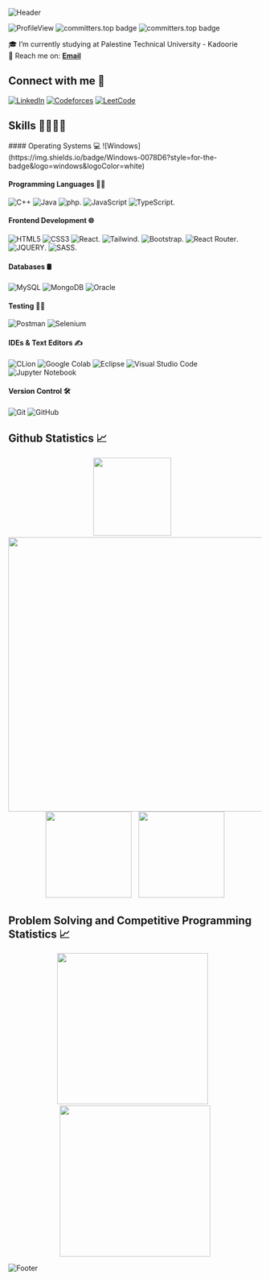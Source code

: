 ![Header](https://capsule-render.vercel.app/api?type=waving&color=gradient&height=222&section=header&text=Hi,%20I'm%20Ahmad%20Alzerei!%20%F0%9F%91%8B&fontSize=45)

![ProfileView](https://komarev.com/ghpvc/?username=Ahmad-Alzerei&label=Profile%20views&color=blueviolet)
![committers.top badge](https://user-badge.committers.top/palestine_public/Ahmad-Alzerei.svg)
![committers.top badge](https://user-badge.committers.top/palestine/Ahmad-Alzerei.svg)

🎓 I’m currently studying at Palestine Technical University - Kadoorie <br />
📩 Reach me on: [**Email**](mailto://ahmadzerie56@gmail.com) <br />

<h2>Connect with me 📨</h2>

[![LinkedIn](https://img.shields.io/badge/LinkedIn-0077B5?style=for-the-badge&logo=linkedin&logoColor=white)](https://www.linkedin.com/in/ahmad-al-zerei-8b7776236/)
[![Codeforces](https://img.shields.io/badge/Codeforces-445f9d?style=for-the-badge&logo=Codeforces&logoColor=white)](https://codeforces.com/profile/Ahmad_Alzerei)
[![LeetCode](https://img.shields.io/badge/-LeetCode-FFA116?style=for-the-badge&logo=LeetCode&logoColor=black)](https://leetcode.com/u/AH_ZR/)

<h2>Skills 🤹🏻‍♂️💡</h2>
#### Operating Systems 💻
![Windows](https://img.shields.io/badge/Windows-0078D6?style=for-the-badge&logo=windows&logoColor=white)

#### Programming Languages 👨‍💻
![C++](https://img.shields.io/badge/C%2B%2B-00599C?style=for-the-badge&logo=c%2B%2B&logoColor=white)
![Java](https://img.shields.io/badge/Java-ED8B00?style=for-the-badge&logo=openjdk&logoColor=white)
![php](https://img.shields.io/badge/PHP-777BB4?style=for-the-badge&logo=php&logoColor=white).
![JavaScript](https://img.shields.io/badge/JavaScript-323330?style=for-the-badge&logo=javascript&logoColor=F7DF1E)
![TypeScript](https://img.shields.io/badge/TypeScript-007ACC?style=for-the-badge&logo=typescript&logoColor=white).

#### Frontend Development 🌐
![HTML5](https://img.shields.io/badge/HTML5-E34F26?style=for-the-badge&logo=html5&logoColor=white)
![CSS3](https://img.shields.io/badge/CSS3-1572B6?style=for-the-badge&logo=css3&logoColor=white)
![React](https://img.shields.io/badge/React-20232A?style=for-the-badge&logo=react&logoColor=61DAFB).
![Tailwind](https://img.shields.io/badge/Tailwind_CSS-38B2AC?style=for-the-badge&logo=tailwind-css&logoColor=white).
![Bootstrap](https://img.shields.io/badge/Bootstrap-563D7C?style=for-the-badge&logo=bootstrap&logoColor=white).
![React Router](https://img.shields.io/badge/React_Router-CA4245?style=for-the-badge&logo=react-router&logoColor=white).
![JQUERY](https://img.shields.io/badge/jQuery-0769AD?style=for-the-badge&logo=jquery&logoColor=white).
![SASS](https://img.shields.io/badge/Sass-CC6699?style=for-the-badge&logo=sass&logoColor=white).

#### Databases 🛢️
![MySQL](https://img.shields.io/badge/MySQL-00000F?style=for-the-badge&logo=mysql&logoColor=white)
![MongoDB](https://img.shields.io/badge/MongoDB-4EA94B?style=for-the-badge&logo=mongodb&logoColor=white)
![Oracle](https://img.shields.io/badge/Oracle-F80000?style=for-the-badge&logo=Oracle&logoColor=white)

#### Testing 🧪📝
![Postman](https://img.shields.io/badge/Postman-FF6C37?style=for-the-badge&logo=postman&logoColor=white)
![Selenium](https://img.shields.io/badge/-Swagger-%23Clojure?style=for-the-badge&logo=swagger&logoColor=white)

#### IDEs & Text Editors ✍️
![CLion](https://img.shields.io/badge/CLion-000000?style=for-the-badge&logo=clion&logoColor=white)
![Google Colab](https://img.shields.io/badge/Colab-F9AB00?style=for-the-badge&logo=googlecolab&color=525252)
![Eclipse](https://img.shields.io/badge/Eclipse-2C2255?style=for-the-badge&logo=eclipse&logoColor=white)
![Visual Studio Code](https://img.shields.io/badge/Visual_Studio_Code-0078D4?style=for-the-badge&logo=visual%20studio%20code&logoColor=white)
![Jupyter Notebook](https://img.shields.io/badge/jupyter-%23FA0F00.svg?style=for-the-badge&logo=jupyter&logoColor=white)

#### Version Control 🛠️
![Git](https://img.shields.io/badge/GIT-E44C30?style=for-the-badge&logo=git&logoColor=white)
![GitHub](https://img.shields.io/badge/GitHub-%23121011.svg?style=for-the-badge&logo=github&logoColor=white)


<h2>Github Statistics 📈</h2>
<div align="center">
  <img height=155.7 src="https://github-readme-stats.vercel.app/api/top-langs?username=Ahmad-Alzerei&layout=compact&theme=radical&hide_border=true" />
    &ensp;
  <img width=545 src="https://github-profile-summary-cards.vercel.app/api/cards/profile-details?username=Ahmad-Alzerei&theme=radical&hide_border=true" />
  <img height=171 src="https://github-readme-stats.vercel.app/api?username=Ahmad-Alzerei&theme=radical&hide_border=true" />
    &ensp;
  <img height=171 src="https://github-readme-streak-stats.herokuapp.com/?user=Ahmad-Alzerei&theme=radical&hide_border=true" />
</div>

<h2>Problem Solving and Competitive Programming Statistics 📈</h2>
  <div align="center">
    <img height=300 src="https://codeforces-readme-stats.vercel.app/api/card?username=Ahmad_Alzerei&force_username=true&theme=nord&border_color=#FFF" />
      &ensp;
    <img height=300 src="https://leetcode.card.workers.dev/AH_ZR?theme=nord&font=baloo&extension=activity&border_color=#FFF" />
  </div>

![Footer](https://capsule-render.vercel.app/api?type=waving&color=gradient&height=111&section=footer)
